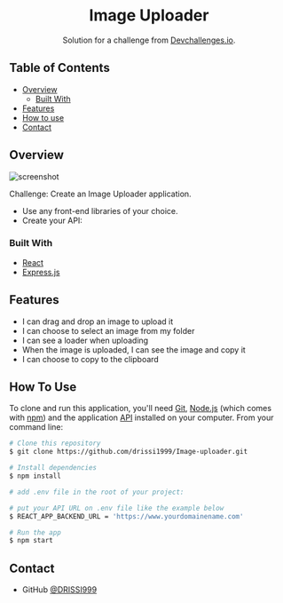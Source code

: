 <!-- Please update value in the {}  -->

<h1 align="center">Image Uploader</h1>

<div align="center">
   Solution for a challenge from  <a href="http://devchallenges.io" target="_blank">Devchallenges.io</a>.
</div>

<!-- TABLE OF CONTENTS -->

## Table of Contents

- [Overview](#overview)
  - [Built With](#built-with)
- [Features](#features)
- [How to use](#how-to-use)
- [Contact](#contact)

<!-- OVERVIEW -->

## Overview

![screenshot](https://github.com/drissi1999/Image-uploader/blob/main/src/assets/Overview.gif?raw=true)

Challenge: Create an Image Uploader application. 
 - Use any front-end libraries of your choice. 
 - Create your API:

### Built With

<!-- This section should list any major frameworks that you built your project using. Here are a few examples.-->

- [React](https://reactjs.org/)
- [Express.js](https://expressjs.com/fr/)

## Features

- I can drag and drop an image to upload it
- I can choose to select an image from my folder
- I can see a loader when uploading
- When the image is uploaded, I can see the image and copy it
- I can choose to copy to the clipboard

## How To Use

<!-- Example: -->

To clone and run this application, you'll need [Git](https://git-scm.com), [Node.js](https://nodejs.org/en/download/) (which comes with [npm](http://npmjs.com)) and
 the application [API](https://github.com/drissi1999/Image-uploader-api) installed on your computer. From your command line:

```bash
# Clone this repository
$ git clone https://github.com/drissi1999/Image-uploader.git

# Install dependencies
$ npm install

# add .env file in the root of your project:

# put your API URL on .env file like the example below
$ REACT_APP_BACKEND_URL = 'https://www.yourdomainename.com'

# Run the app
$ npm start
```

## Contact

- GitHub [@DRISSI999](https://github.com/drissi1999)
